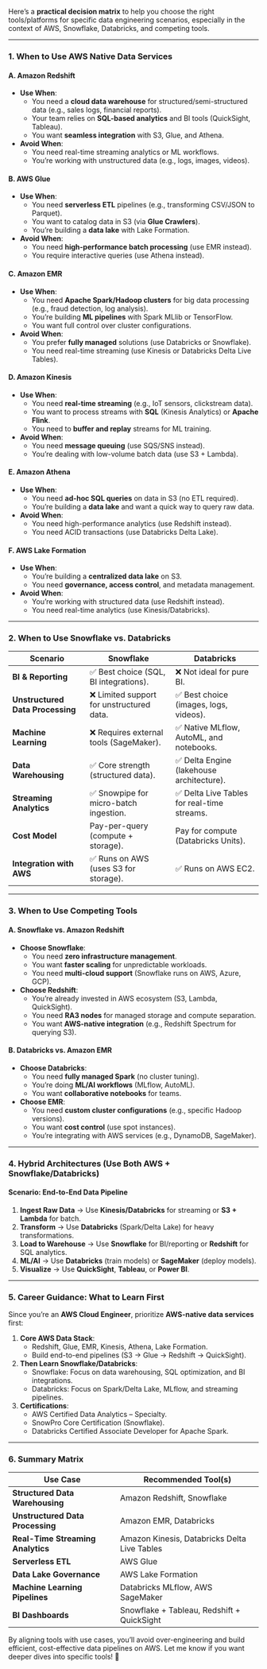 Here’s a **practical decision matrix** to help you choose the right tools/platforms for specific data engineering scenarios, especially in the context of AWS, Snowflake, Databricks, and competing tools.

---

### **1. When to Use AWS Native Data Services**
#### **A. Amazon Redshift**
- **Use When**:
  - You need a **cloud data warehouse** for structured/semi-structured data (e.g., sales logs, financial reports).
  - Your team relies on **SQL-based analytics** and BI tools (QuickSight, Tableau).
  - You want **seamless integration** with S3, Glue, and Athena.
- **Avoid When**:
  - You need real-time streaming analytics or ML workflows.
  - You’re working with unstructured data (e.g., logs, images, videos).

#### **B. AWS Glue**
- **Use When**:
  - You need **serverless ETL** pipelines (e.g., transforming CSV/JSON to Parquet).
  - You want to catalog data in S3 (via **Glue Crawlers**).
  - You’re building a **data lake** with Lake Formation.
- **Avoid When**:
  - You need **high-performance batch processing** (use EMR instead).
  - You require interactive queries (use Athena instead).

#### **C. Amazon EMR**
- **Use When**:
  - You need **Apache Spark/Hadoop clusters** for big data processing (e.g., fraud detection, log analysis).
  - You’re building **ML pipelines** with Spark MLlib or TensorFlow.
  - You want full control over cluster configurations.
- **Avoid When**:
  - You prefer **fully managed** solutions (use Databricks or Snowflake).
  - You need real-time streaming (use Kinesis or Databricks Delta Live Tables).

#### **D. Amazon Kinesis**
- **Use When**:
  - You need **real-time streaming** (e.g., IoT sensors, clickstream data).
  - You want to process streams with **SQL** (Kinesis Analytics) or **Apache Flink**.
  - You need to **buffer and replay** streams for ML training.
- **Avoid When**:
  - You need **message queuing** (use SQS/SNS instead).
  - You’re dealing with low-volume batch data (use S3 + Lambda).

#### **E. Amazon Athena**
- **Use When**:
  - You need **ad-hoc SQL queries** on data in S3 (no ETL required).
  - You’re building a **data lake** and want a quick way to query raw data.
- **Avoid When**:
  - You need high-performance analytics (use Redshift instead).
  - You need ACID transactions (use Databricks Delta Lake).

#### **F. AWS Lake Formation**
- **Use When**:
  - You’re building a **centralized data lake** on S3.
  - You need **governance, access control**, and metadata management.
- **Avoid When**:
  - You’re working with structured data (use Redshift instead).
  - You need real-time analytics (use Kinesis/Databricks).

---

### **2. When to Use Snowflake vs. Databricks**
| Scenario                          | **Snowflake**                             | **Databricks**                            |
|-----------------------------------|-------------------------------------------|-------------------------------------------|
| **BI & Reporting**                | ✅ Best choice (SQL, BI integrations).     | ❌ Not ideal for pure BI.                 |
| **Unstructured Data Processing**  | ❌ Limited support for unstructured data.  | ✅ Best choice (images, logs, videos).     |
| **Machine Learning**              | ❌ Requires external tools (SageMaker).    | ✅ Native MLflow, AutoML, and notebooks.   |
| **Data Warehousing**              | ✅ Core strength (structured data).        | ✅ Delta Engine (lakehouse architecture).  |
| **Streaming Analytics**           | ✅ Snowpipe for micro-batch ingestion.     | ✅ Delta Live Tables for real-time streams.|
| **Cost Model**                    | Pay-per-query (compute + storage).         | Pay for compute (Databricks Units).       |
| **Integration with AWS**          | ✅ Runs on AWS (uses S3 for storage).      | ✅ Runs on AWS EC2.                        |

---

### **3. When to Use Competing Tools**
#### **A. Snowflake vs. Amazon Redshift**
- **Choose Snowflake**:
  - You need **zero infrastructure management**.
  - You want **faster scaling** for unpredictable workloads.
  - You need **multi-cloud support** (Snowflake runs on AWS, Azure, GCP).
- **Choose Redshift**:
  - You’re already invested in AWS ecosystem (S3, Lambda, QuickSight).
  - You need **RA3 nodes** for managed storage and compute separation.
  - You want **AWS-native integration** (e.g., Redshift Spectrum for querying S3).

#### **B. Databricks vs. Amazon EMR**
- **Choose Databricks**:
  - You need **fully managed Spark** (no cluster tuning).
  - You’re doing **ML/AI workflows** (MLflow, AutoML).
  - You want **collaborative notebooks** for teams.
- **Choose EMR**:
  - You need **custom cluster configurations** (e.g., specific Hadoop versions).
  - You want **cost control** (use spot instances).
  - You’re integrating with AWS services (e.g., DynamoDB, SageMaker).

---

### **4. Hybrid Architectures (Use Both AWS + Snowflake/Databricks)**
#### **Scenario: End-to-End Data Pipeline**
1. **Ingest Raw Data** → Use **Kinesis/Databricks** for streaming or **S3 + Lambda** for batch.
2. **Transform** → Use **Databricks** (Spark/Delta Lake) for heavy transformations.
3. **Load to Warehouse** → Use **Snowflake** for BI/reporting or **Redshift** for SQL analytics.
4. **ML/AI** → Use **Databricks** (train models) or **SageMaker** (deploy models).
5. **Visualize** → Use **QuickSight**, **Tableau**, or **Power BI**.

---

### **5. Career Guidance: What to Learn First**
Since you’re an **AWS Cloud Engineer**, prioritize **AWS-native data services** first:
1. **Core AWS Data Stack**:
   - Redshift, Glue, EMR, Kinesis, Athena, Lake Formation.
   - Build end-to-end pipelines (S3 → Glue → Redshift → QuickSight).
2. **Then Learn Snowflake/Databricks**:
   - Snowflake: Focus on data warehousing, SQL optimization, and BI integrations.
   - Databricks: Focus on Spark/Delta Lake, MLflow, and streaming pipelines.
3. **Certifications**:
   - AWS Certified Data Analytics – Specialty.
   - SnowPro Core Certification (Snowflake).
   - Databricks Certified Associate Developer for Apache Spark.

---

### **6. Summary Matrix**
| Use Case                          | Recommended Tool(s)                                  |
|-----------------------------------|------------------------------------------------------|
| **Structured Data Warehousing**   | Amazon Redshift, Snowflake                           |
| **Unstructured Data Processing**  | Amazon EMR, Databricks                               |
| **Real-Time Streaming Analytics** | Amazon Kinesis, Databricks Delta Live Tables         |
| **Serverless ETL**                | AWS Glue                                             |
| **Data Lake Governance**          | AWS Lake Formation                                 |
| **Machine Learning Pipelines**    | Databricks MLflow, AWS SageMaker                     |
| **BI Dashboards**                 | Snowflake + Tableau, Redshift + QuickSight           |

By aligning tools with use cases, you’ll avoid over-engineering and build efficient, cost-effective data pipelines on AWS. Let me know if you want deeper dives into specific tools! 🚀
